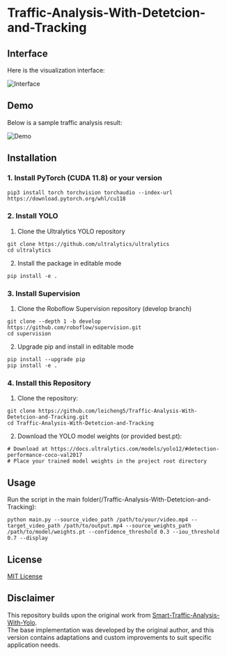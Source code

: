 # Traffic-Analysis-With-Detetcion-and-Tracking

## Interface

Here is the visualization interface:

![Interface](your_interface.png)

## Demo

Below is a sample traffic analysis result:

![Demo](your_demo.gif)

## Installation
### 1. Install PyTorch (CUDA 11.8) or your version

```
pip3 install torch torchvision torchaudio --index-url https://download.pytorch.org/whl/cu118
```

### 2. Install YOLO
1. Clone the Ultralytics YOLO repository
```
git clone https://github.com/ultralytics/ultralytics
cd ultralytics
```
2. Install the package in editable mode
```
pip install -e .
```

### 3. Install Supervision
1. Clone the Roboflow Supervision repository (develop branch)
```
git clone --depth 1 -b develop https://github.com/roboflow/supervision.git
cd supervision
```

2. Upgrade pip and install in editable mode
```
pip install --upgrade pip
pip install -e .
```

### 4. Install this Repository
1. Clone the repository:
```
git clone https://github.com/leicheng5/Traffic-Analysis-With-Detetcion-and-Tracking.git
cd Traffic-Analysis-With-Detetcion-and-Tracking
```

2. Download the YOLO model weights (or provided best.pt):
```
# Download at https://docs.ultralytics.com/models/yolo12/#detection-performance-coco-val2017
# Place your trained model weights in the project root directory
```

## Usage

Run the script in the main folder(/Traffic-Analysis-With-Detetcion-and-Tracking):

```
python main.py --source_video_path /path/to/your/video.mp4 --target_video_path /path/to/output.mp4 --source_weights_path /path/to/model/weights.pt --confidence_threshold 0.3 --iou_threshold 0.7 --display
```



## License

[MIT License](LICENSE)

## Disclaimer

This repository builds upon the original work from [Smart-Traffic-Analysis-With-Yolo](https://github.com/bahakizil/Smart-Traffic-Analysis-With-Yolo).  
The base implementation was developed by the original author, and this version contains adaptations and custom improvements to suit specific application needs.

